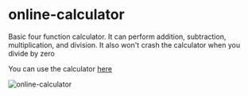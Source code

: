 # online-calculator
Basic four function calculator. It can perform addition, subtraction, multiplication, and division. It also won't crash the calculator when you divide by zero

You can use the calculator [here](https://moonkingarthur.github.io/online-calculator/)

![online-calculator](https://user-images.githubusercontent.com/48981108/56517653-6da3ae80-650b-11e9-8f8d-00c073ae08ce.png)
